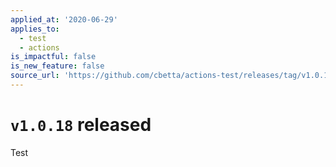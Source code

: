 ```yaml
---
applied_at: '2020-06-29'
applies_to:
  - test
  - actions
is_impactful: false
is_new_feature: false
source_url: 'https://github.com/cbetta/actions-test/releases/tag/v1.0.18'
---
```


#  `v1.0.18` released

Test
